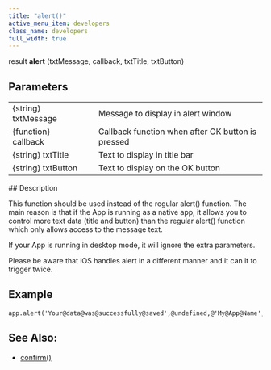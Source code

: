 ```yaml
---
title: "alert()"
active_menu_item: developers
class_name: developers
full_width: true
---
```



result **alert** (txtMessage, callback, txtTitle, txtButton)

## Parameters

<table>
<tr>
<td width="193">
{string} txtMessage

</td>
<td width="17">
</td>
<td width="670">
Message to display in alert window

</td>
</tr>
<tr>
<td width="193">
{function} callback

</td>
<td width="17">
</td>
<td width="670">
Callback function when after OK button is pressed

</td>
</tr>
<tr>
<td width="193">
{string} txtTitle

</td>
<td width="17">
</td>
<td width="670">
Text to display in title bar

</td>
</tr>
<tr>
<td width="193">
{string} txtButton

</td>
<td width="17">
</td>
<td width="670">
Text to display on the OK button

</td>
</tr>
</table>
## Description

This function should be used instead of the regular alert() function. The main reason is that if the App is running as a native app, it allows you to control more text data (title and button) than the regular alert() function which only allows access to the message text.

If your App is running in desktop mode, it will ignore the extra parameters.

Please be aware that iOS handles alert in a different manner and it can it to trigger twice.

## Example

    app.alert('Your@data@was@successfully@saved',@undefined,@'My@App@Name',@'Done');
     
   

## See Also:

 - [confirm()](confirm.htm)

